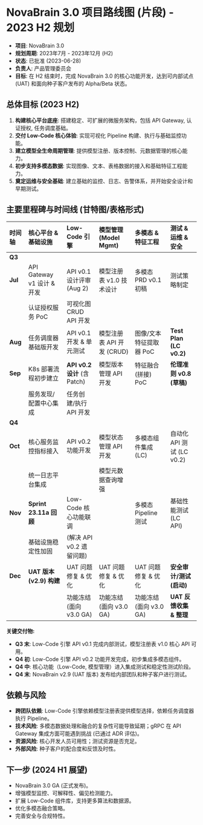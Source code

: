 # NovaBrain 3.0 项目路线图 (片段) - 2023 H2 规划

*   **项目**: NovaBrain 3.0
*   **规划周期**: 2023年7月 - 2023年12月 (H2)
*   **状态**: 已批准 (2023-06-28)
*   **负责人**: 产品管理委员会
*   **目标**: 在 H2 结束时，完成 NovaBrain 3.0 的核心功能开发，达到可内部试点 (UAT) 和面向种子客户发布的 Alpha/Beta 状态。

## 总体目标 (2023 H2)

1.  **构建核心平台底座**: 搭建稳定、可扩展的微服务架构，包括 API Gateway, 认证授权, 任务调度基础。
2.  **交付 Low-Code 核心体验**: 实现可视化 Pipeline 构建、执行与基础监控功能。
3.  **建立模型全生命周期管理**: 提供模型注册、版本控制、元数据管理的核心能力。
4.  **初步支持多模态数据**: 实现图像、文本、表格数据的接入和基础特征工程能力。
5.  **奠定运维与安全基础**: 建立基础的监控、日志、告警体系，并开始安全设计和早期测试。

## 主要里程碑与时间线 (甘特图/表格形式)

| 时间轴 | 核心平台 & 基础设施        | Low-Code 引擎                 | 模型管理 (Model Mgmt)         | 多模态 & 特征工程          | 测试 & 运维 & 安全         |
| :----- | :------------------------- | :---------------------------- | :-------------------------- | :------------------------- | :------------------------- |
| **Q3** |                            |                               |                             |                            |                            |
| **Jul**| API Gateway v1 设计 & 开发 | API v0.1 设计评审 (Aug 2)   | 模型注册表 v1.0 技术设计   | 多模态 PRD v0.1 初稿     | 测试策略制定             |
|        | 认证授权服务 PoC         | 可视化图 CRUD API 开发      |                             |                            |                            |
| **Aug**| 任务调度器基础版开发     | API v0.1 开发 & 单元测试    | 模型注册表 API 开发 (CRUD) | 图像/文本 特征提取器 PoC | **Test Plan (LC v0.2)**  |                            |                            | 模型文件存储 (S3) 集成     | 表格特征工程组件开发     | 环境搭建 (Staging)       |
| **Sep**| K8s 部署流程初步建立     | **API v0.2 设计** (含 Patch) | 模型版本管理 API 开发     | 特征融合 (拼接) PoC       | **伦理准则 v0.8 (草稿)** |
|        | 服务发现/配置中心集成    | 任务创建/执行 API 开发      |                             |                            |                            |
| **Q4** |                            |                               |                             |                            |                            |
| **Oct**| 核心服务监控指标接入     | API v0.2 功能开发           | 模型状态管理 API 开发     | 多模态组件集成 (LC)      | 自动化 API 测试 (LC v0.2)| 
|        | 统一日志平台集成         |                             | 模型元数据查询增强        |                            |                            |
| **Nov**| **Sprint 23.11a 回顾** | Low-Code 核心功能联调     |                             | 多模态 Pipeline 测试     | 基础性能测试 (LC API)   |
|        | 基础设施稳定性加固       | (解决 API v0.2 遗留问题)  |                             |                            |                            |
| **Dec**| **UAT 版本 (v2.9) 构建** | UAT 问题修复 & 优化       | UAT 问题修复 & 优化       | UAT 问题修复 & 优化      | **安全审计/测试 (启动)** |
|        |                          | 功能冻结 (面向 v3.0 GA)   | 功能冻结 (面向 v3.0 GA)   | 功能冻结 (面向 v3.0 GA)  | **UAT 反馈收集 & 整理**  |

**关键交付物:**

*   **Q3 末**: Low-Code 引擎 API v0.1 完成内部测试，模型注册表 v1.0 核心 API 可用。
*   **Q4 初**: Low-Code 引擎 API v0.2 功能开发完成，初步集成多模态组件。
*   **Q4 中**: 核心功能（Low-Code, 模型管理）进入集成测试和稳定性测试阶段。
*   **Q4 末**: NovaBrain v2.9 (UAT 版本) 发布给内部团队和种子客户进行测试。

## 依赖与风险

*   **跨团队依赖**: Low-Code 引擎依赖模型注册表提供模型选择，依赖任务调度器执行 Pipeline。
*   **技术风险**: 多模态数据处理和融合的复杂性可能导致延期；gRPC 在 API Gateway 集成方面可能遇到挑战 (已通过 ADR 评估)。
*   **资源风险**: 核心开发人员可用性；测试资源是否充足。
*   **外部风险**: 种子客户的配合度和反馈及时性。

## 下一步 (2024 H1 展望)

*   NovaBrain 3.0 GA (正式发布)。
*   增强模型监控、可解释性、偏见检测能力。
*   扩展 Low-Code 组件库，支持更多算法和数据源。
*   优化多模态融合策略。
*   完善安全与合规特性。 